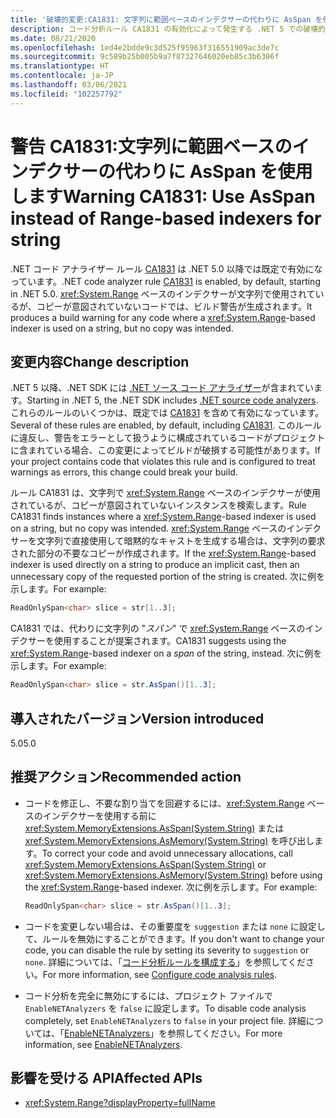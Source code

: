 ```yaml
---
title: '破壊的変更:CA1831: 文字列に範囲ベースのインデクサーの代わりに AsSpan を使用します'
description: コード分析ルール CA1831 の有効化によって発生する .NET 5 での破壊的変更について学習します。
ms.date: 08/21/2020
ms.openlocfilehash: 1ed4e2bdde9c3d525f95963f316551909ac3de7c
ms.sourcegitcommit: 9c589b25b005b9a7f87327646020eb85c3b6306f
ms.translationtype: HT
ms.contentlocale: ja-JP
ms.lasthandoff: 03/06/2021
ms.locfileid: "102257792"
---
```

# <a name="warning-ca1831-use-asspan-instead-of-range-based-indexers-for-string"></a><span data-ttu-id="9fe46-103">警告 CA1831:文字列に範囲ベースのインデクサーの代わりに AsSpan を使用します</span><span class="sxs-lookup"><span data-stu-id="9fe46-103">Warning CA1831: Use AsSpan instead of Range-based indexers for string</span></span>

<span data-ttu-id="9fe46-104">.NET コード アナライザー ルール [CA1831](/visualstudio/code-quality/ca1831) は .NET 5.0 以降では既定で有効になっています。</span><span class="sxs-lookup"><span data-stu-id="9fe46-104">.NET code analyzer rule [CA1831](/visualstudio/code-quality/ca1831) is enabled, by default, starting in .NET 5.0.</span></span> <span data-ttu-id="9fe46-105"><xref:System.Range> ベースのインデクサーが文字列で使用されているが、コピーが意図されていないコードでは、ビルド警告が生成されます。</span><span class="sxs-lookup"><span data-stu-id="9fe46-105">It produces a build warning for any code where a <xref:System.Range>-based indexer is used on a string, but no copy was intended.</span></span>

## <a name="change-description"></a><span data-ttu-id="9fe46-106">変更内容</span><span class="sxs-lookup"><span data-stu-id="9fe46-106">Change description</span></span>

<span data-ttu-id="9fe46-107">.NET 5 以降、.NET SDK には [.NET ソース コード アナライザー](../../../../fundamentals/code-analysis/overview.md)が含まれています。</span><span class="sxs-lookup"><span data-stu-id="9fe46-107">Starting in .NET 5, the .NET SDK includes [.NET source code analyzers](../../../../fundamentals/code-analysis/overview.md).</span></span> <span data-ttu-id="9fe46-108">これらのルールのいくつかは、既定では [CA1831](/visualstudio/code-quality/ca1831) を含めて有効になっています。</span><span class="sxs-lookup"><span data-stu-id="9fe46-108">Several of these rules are enabled, by default, including [CA1831](/visualstudio/code-quality/ca1831).</span></span> <span data-ttu-id="9fe46-109">このルールに違反し、警告をエラーとして扱うように構成されているコードがプロジェクトに含まれている場合、この変更によってビルドが破損する可能性があります。</span><span class="sxs-lookup"><span data-stu-id="9fe46-109">If your project contains code that violates this rule and is configured to treat warnings as errors, this change could break your build.</span></span>

<span data-ttu-id="9fe46-110">ルール CA1831 は、文字列で <xref:System.Range> ベースのインデクサーが使用されているが、コピーが意図されていないインスタンスを検索します。</span><span class="sxs-lookup"><span data-stu-id="9fe46-110">Rule CA1831 finds instances where a <xref:System.Range>-based indexer is used on a string, but no copy was intended.</span></span> <span data-ttu-id="9fe46-111"><xref:System.Range> ベースのインデクサーを文字列で直接使用して暗黙的なキャストを生成する場合は、文字列の要求された部分の不要なコピーが作成されます。</span><span class="sxs-lookup"><span data-stu-id="9fe46-111">If the <xref:System.Range>-based indexer is used directly on a string to produce an implicit cast, then an unnecessary copy of the requested portion of the string is created.</span></span> <span data-ttu-id="9fe46-112">次に例を示します。</span><span class="sxs-lookup"><span data-stu-id="9fe46-112">For example:</span></span>

```csharp
ReadOnlySpan<char> slice = str[1..3];
```

<span data-ttu-id="9fe46-113">CA1831 では、代わりに文字列の "*スパン*" で <xref:System.Range> ベースのインデクサーを使用することが提案されます。</span><span class="sxs-lookup"><span data-stu-id="9fe46-113">CA1831 suggests using the <xref:System.Range>-based indexer on a *span* of the string, instead.</span></span> <span data-ttu-id="9fe46-114">次に例を示します。</span><span class="sxs-lookup"><span data-stu-id="9fe46-114">For example:</span></span>

```csharp
ReadOnlySpan<char> slice = str.AsSpan()[1..3];
```

## <a name="version-introduced"></a><span data-ttu-id="9fe46-115">導入されたバージョン</span><span class="sxs-lookup"><span data-stu-id="9fe46-115">Version introduced</span></span>

<span data-ttu-id="9fe46-116">5.0</span><span class="sxs-lookup"><span data-stu-id="9fe46-116">5.0</span></span>

## <a name="recommended-action"></a><span data-ttu-id="9fe46-117">推奨アクション</span><span class="sxs-lookup"><span data-stu-id="9fe46-117">Recommended action</span></span>

- <span data-ttu-id="9fe46-118">コードを修正し、不要な割り当てを回避するには、<xref:System.Range> ベースのインデクサーを使用する前に <xref:System.MemoryExtensions.AsSpan(System.String)> または <xref:System.MemoryExtensions.AsMemory(System.String)> を呼び出します。</span><span class="sxs-lookup"><span data-stu-id="9fe46-118">To correct your code and avoid unnecessary allocations, call <xref:System.MemoryExtensions.AsSpan(System.String)> or <xref:System.MemoryExtensions.AsMemory(System.String)> before using the <xref:System.Range>-based indexer.</span></span> <span data-ttu-id="9fe46-119">次に例を示します。</span><span class="sxs-lookup"><span data-stu-id="9fe46-119">For example:</span></span>

  ```csharp
  ReadOnlySpan<char> slice = str.AsSpan()[1..3];
  ```

- <span data-ttu-id="9fe46-120">コードを変更しない場合は、その重要度を `suggestion` または `none` に設定して、ルールを無効にすることができます。</span><span class="sxs-lookup"><span data-stu-id="9fe46-120">If you don't want to change your code, you can disable the rule by setting its severity to `suggestion` or `none`.</span></span> <span data-ttu-id="9fe46-121">詳細については、「[コード分析ルールを構成する](../../../../fundamentals/code-analysis/configuration-options.md)」を参照してください。</span><span class="sxs-lookup"><span data-stu-id="9fe46-121">For more information, see [Configure code analysis rules](../../../../fundamentals/code-analysis/configuration-options.md).</span></span>

- <span data-ttu-id="9fe46-122">コード分析を完全に無効にするには、プロジェクト ファイルで `EnableNETAnalyzers` を `false` に設定します。</span><span class="sxs-lookup"><span data-stu-id="9fe46-122">To disable code analysis completely, set `EnableNETAnalyzers` to `false` in your project file.</span></span> <span data-ttu-id="9fe46-123">詳細については、「[EnableNETAnalyzers](../../../project-sdk/msbuild-props.md#enablenetanalyzers)」を参照してください。</span><span class="sxs-lookup"><span data-stu-id="9fe46-123">For more information, see [EnableNETAnalyzers](../../../project-sdk/msbuild-props.md#enablenetanalyzers).</span></span>

## <a name="affected-apis"></a><span data-ttu-id="9fe46-124">影響を受ける API</span><span class="sxs-lookup"><span data-stu-id="9fe46-124">Affected APIs</span></span>

- <xref:System.Range?displayProperty=fullName>

<!--

### Affected APIs

- `T:System.Range`

### Category

Code analysis

-->
